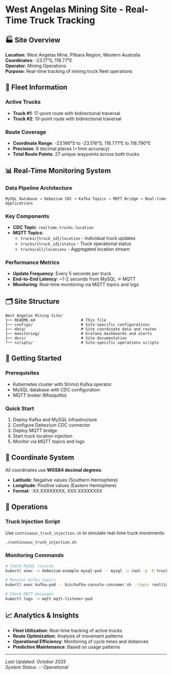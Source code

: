 # West Angelas Mining Site - Real-Time Truck Tracking

## 🏭 Site Overview

**Location**: West Angelas Mine, Pilbara Region, Western Australia  
**Coordinates**: -23.17°S, 118.77°E  
**Operator**: Mining Operations  
**Purpose**: Real-time tracking of mining truck fleet operations

## 🚛 Fleet Information

### Active Trucks
- **Truck #1**: 17-point route with bidirectional traversal
- **Truck #2**: 10-point route with bidirectional traversal

### Route Coverage
- **Coordinate Range**: -23.166°S to -23.176°S, 118.771°E to 118.790°E
- **Precision**: 8 decimal places (~1mm accuracy)
- **Total Route Points**: 27 unique waypoints across both trucks

## 📊 Real-Time Monitoring System

### Data Pipeline Architecture
```
MySQL Database → Debezium CDC → Kafka Topics → MQTT Bridge → Real-time Applications
```

### Key Components
- **CDC Topic**: `realtime.trucks.location`
- **MQTT Topics**:
  - `trucks/{truck_id}/location` - Individual truck updates
  - `trucks/{truck_id}/status` - Truck operational status
  - `trucks/all/locations` - Aggregated location stream

### Performance Metrics
- **Update Frequency**: Every 5 seconds per truck
- **End-to-End Latency**: ~1-2 seconds from MySQL → MQTT
- **Monitoring**: Real-time monitoring via MQTT topics and logs

## 🗂️ Site Structure

```
West Angelas Mining Site/
├── README.md                    # This file
├── configs/                     # Site-specific configurations
├── data/                        # Site coordinate data and routes
├── monitoring/                  # Grafana dashboards and alerts
├── docs/                        # Site documentation
└── scripts/                     # Site-specific operations scripts
```

## 🚀 Getting Started

### Prerequisites
- Kubernetes cluster with Strimzi Kafka operator
- MySQL database with CDC configuration
- MQTT broker (Mosquitto)

### Quick Start
1. Deploy Kafka and MySQL infrastructure
2. Configure Debezium CDC connector
3. Deploy MQTT bridge
4. Start truck location injection
5. Monitor via MQTT topics and logs

## 📍 Coordinate System

All coordinates use **WGS84 decimal degrees**:
- **Latitude**: Negative values (Southern Hemisphere)
- **Longitude**: Positive values (Eastern Hemisphere)
- **Format**: -XX.XXXXXXXX, XXX.XXXXXXXX

## 🔧 Operations

### Truck Injection Script
Use `continuous_truck_injection.sh` to simulate real-time truck movements:
```bash
./continuous_truck_injection.sh
```

### Monitoring Commands
```bash
# Check MySQL records
kubectl exec -n debezium-example mysql-pod -- mysql -u root -p -D trucks

# Monitor Kafka topics
kubectl exec kafka-pod -- bin/kafka-console-consumer.sh --topic realtime.trucks.location

# Check MQTT messages
kubectl logs -n mqtt mqtt-listener-pod
```

## 📈 Analytics & Insights

- **Fleet Utilization**: Real-time tracking of active trucks
- **Route Optimization**: Analysis of movement patterns
- **Operational Efficiency**: Monitoring of cycle times and distances
- **Predictive Maintenance**: Based on usage patterns

---

*Last Updated: October 2025*  
*System Status: ✅ Operational*

